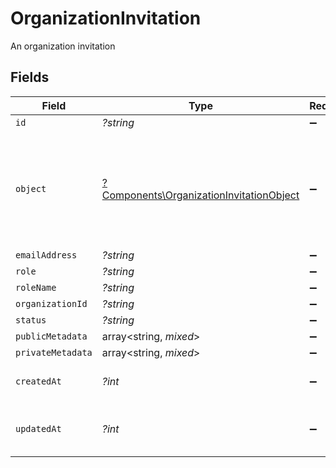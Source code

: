 # OrganizationInvitation

An organization invitation


## Fields

| Field                                                                                               | Type                                                                                                | Required                                                                                            | Description                                                                                         |
| --------------------------------------------------------------------------------------------------- | --------------------------------------------------------------------------------------------------- | --------------------------------------------------------------------------------------------------- | --------------------------------------------------------------------------------------------------- |
| `id`                                                                                                | *?string*                                                                                           | :heavy_minus_sign:                                                                                  | N/A                                                                                                 |
| `object`                                                                                            | [?Components\OrganizationInvitationObject](../../Models/Components/OrganizationInvitationObject.md) | :heavy_minus_sign:                                                                                  | String representing the object's type. Objects of the same type share the same value.<br/>          |
| `emailAddress`                                                                                      | *?string*                                                                                           | :heavy_minus_sign:                                                                                  | N/A                                                                                                 |
| `role`                                                                                              | *?string*                                                                                           | :heavy_minus_sign:                                                                                  | N/A                                                                                                 |
| `roleName`                                                                                          | *?string*                                                                                           | :heavy_minus_sign:                                                                                  | N/A                                                                                                 |
| `organizationId`                                                                                    | *?string*                                                                                           | :heavy_minus_sign:                                                                                  | N/A                                                                                                 |
| `status`                                                                                            | *?string*                                                                                           | :heavy_minus_sign:                                                                                  | N/A                                                                                                 |
| `publicMetadata`                                                                                    | array<string, *mixed*>                                                                              | :heavy_minus_sign:                                                                                  | N/A                                                                                                 |
| `privateMetadata`                                                                                   | array<string, *mixed*>                                                                              | :heavy_minus_sign:                                                                                  | N/A                                                                                                 |
| `createdAt`                                                                                         | *?int*                                                                                              | :heavy_minus_sign:                                                                                  | Unix timestamp of creation.                                                                         |
| `updatedAt`                                                                                         | *?int*                                                                                              | :heavy_minus_sign:                                                                                  | Unix timestamp of last update.                                                                      |